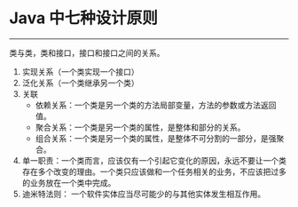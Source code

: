 # Java 中七种设计原则

---

类与类，类和接口，接口和接口之间的关系。 

1. 实现关系（一个类实现一个接口） 
2. 泛化关系（一个类继承另一个类） 
3. 关联
	* 依赖关系：一个类是另一个类的方法局部变量，方法的参数或方法返回值。
	* 聚合关系：一个类是另一个类的属性，是整体和部分的关系。
	* 组合关系：一个类是另一个类的属性，是整体不可分割的一部分，是强聚合。
4. 单一职责：一个类而言，应该仅有一个引起它变化的原因，永远不要让一个类存在多个改变的理由。一个类只应该做和一个任务相关的业务，不应该把过多的业务放在一个类中完成。 
5. 迪米特法则： 一个软件实体应当尽可能少的与其他实体发生相互作用。